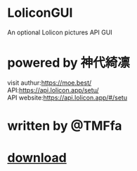 # LoliconGUI
An optional Lolicon pictures API GUI

# powered by 神代綺凛
visit authur:https://moe.best/          
API:https://api.lolicon.app/setu/            
API website:https://api.lolicon.app/#/setu          

# written by @TMFfa

# [download](https://github.com/EdgeEden/LoliconGUI/releases/download/v1.0/pixivGUI2.exe)
